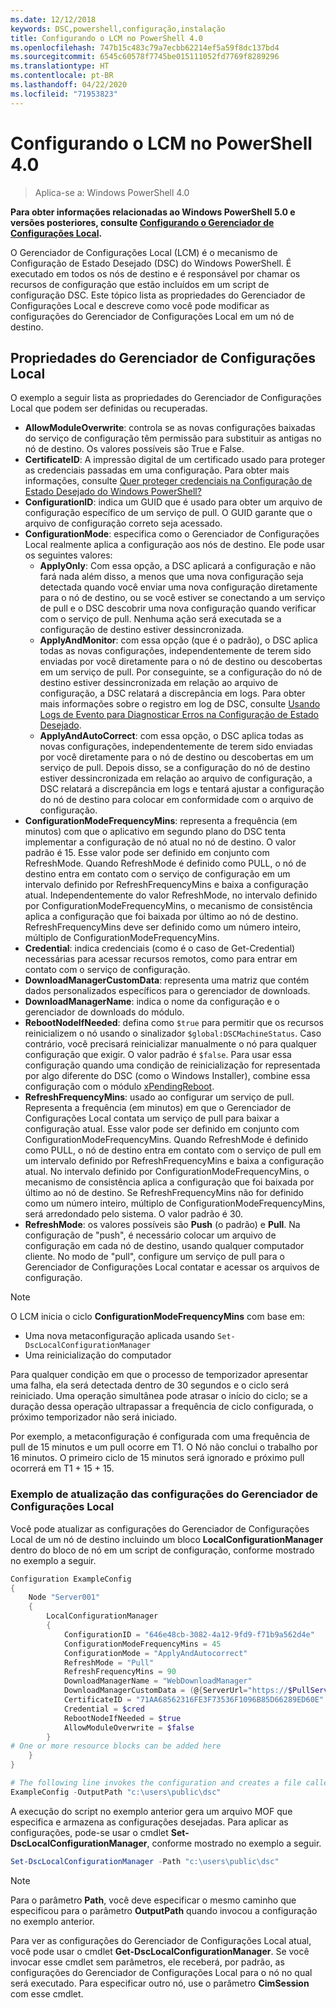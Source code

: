 ```yaml
---
ms.date: 12/12/2018
keywords: DSC,powershell,configuração,instalação
title: Configurando o LCM no PowerShell 4.0
ms.openlocfilehash: 747b15c483c79a7ecbb62214ef5a59f8dc137bd4
ms.sourcegitcommit: 6545c60578f7745be015111052fd7769f8289296
ms.translationtype: HT
ms.contentlocale: pt-BR
ms.lasthandoff: 04/22/2020
ms.locfileid: "71953823"
---
```

# <a name="configuring-the-lcm-in-powershell-40"></a>Configurando o LCM no PowerShell 4.0

>Aplica-se a: Windows PowerShell 4.0

**Para obter informações relacionadas ao Windows PowerShell 5.0 e versões posteriores, consulte [Configurando o Gerenciador de Configurações Local](metaConfig.md).**

O Gerenciador de Configurações Local (LCM) é o mecanismo de Configuração de Estado Desejado (DSC) do Windows PowerShell.
É executado em todos os nós de destino e é responsável por chamar os recursos de configuração que estão incluídos em um script de configuração DSC.
Este tópico lista as propriedades do Gerenciador de Configurações Local e descreve como você pode modificar as configurações do Gerenciador de Configurações Local em um nó de destino.

## <a name="local-configuration-manager-properties"></a>Propriedades do Gerenciador de Configurações Local

O exemplo a seguir lista as propriedades do Gerenciador de Configurações Local que podem ser definidas ou recuperadas.

- **AllowModuleOverwrite**: controla se as novas configurações baixadas do serviço de configuração têm permissão para substituir as antigas no nó de destino. Os valores possíveis são True e False.
- **CertificateID**: A impressão digital de um certificado usado para proteger as credenciais passadas em uma configuração. Para obter mais informações, consulte [Quer proteger credenciais na Configuração de Estado Desejado do Windows PowerShell?](https://blogs.msdn.microsoft.com/powershell/2014/01/31/want-to-secure-credentials-in-windows-powershell-desired-state-configuration/)
- **ConfigurationID**: indica um GUID que é usado para obter um arquivo de configuração específico de um serviço de pull. O GUID garante que o arquivo de configuração correto seja acessado.
- **ConfigurationMode**: especifica como o Gerenciador de Configurações Local realmente aplica a configuração aos nós de destino. Ele pode usar os seguintes valores:
  - **ApplyOnly**: Com essa opção, a DSC aplicará a configuração e não fará nada além disso, a menos que uma nova configuração seja detectada quando você enviar uma nova configuração diretamente para o nó de destino, ou se você estiver se conectando a um serviço de pull e o DSC descobrir uma nova configuração quando verificar com o serviço de pull. Nenhuma ação será executada se a configuração de destino estiver dessincronizada.
  - **ApplyAndMonitor**: com essa opção (que é o padrão), o DSC aplica todas as novas configurações, independentemente de terem sido enviadas por você diretamente para o nó de destino ou descobertas em um serviço de pull. Por conseguinte, se a configuração do nó de destino estiver dessincronizada em relação ao arquivo de configuração, a DSC relatará a discrepância em logs. Para obter mais informações sobre o registro em log de DSC, consulte [Usando Logs de Evento para Diagnosticar Erros na Configuração de Estado Desejado](https://blogs.msdn.com/b/powershell/archive/2014/01/03/using-event-logs-to-diagnose-errors-in-desired-state-configuration.aspx).
  - **ApplyAndAutoCorrect**: com essa opção, o DSC aplica todas as novas configurações, independentemente de terem sido enviadas por você diretamente para o nó de destino ou descobertas em um serviço de pull. Depois disso, se a configuração do nó de destino estiver dessincronizada em relação ao arquivo de configuração, a DSC relatará a discrepância em logs e tentará ajustar a configuração do nó de destino para colocar em conformidade com o arquivo de configuração.
- **ConfigurationModeFrequencyMins**: representa a frequência (em minutos) com que o aplicativo em segundo plano do DSC tenta implementar a configuração de nó atual no nó de destino. O valor padrão é 15. Esse valor pode ser definido em conjunto com RefreshMode. Quando RefreshMode é definido como PULL, o nó de destino entra em contato com o serviço de configuração em um intervalo definido por RefreshFrequencyMins e baixa a configuração atual. Independentemente do valor RefreshMode, no intervalo definido por ConfigurationModeFrequencyMins, o mecanismo de consistência aplica a configuração que foi baixada por último ao nó de destino. RefreshFrequencyMins deve ser definido como um número inteiro, múltiplo de ConfigurationModeFrequencyMins.
- **Credential**: indica credenciais (como é o caso de Get-Credential) necessárias para acessar recursos remotos, como para entrar em contato com o serviço de configuração.
- **DownloadManagerCustomData**: representa uma matriz que contém dados personalizados específicos para o gerenciador de downloads.
- **DownloadManagerName**: indica o nome da configuração e o gerenciador de downloads do módulo.
- **RebootNodeIfNeeded**: defina como `$true` para permitir que os recursos reinicializem o nó usando o sinalizador `$global:DSCMachineStatus`. Caso contrário, você precisará reinicializar manualmente o nó para qualquer configuração que exigir. O valor padrão é `$false`. Para usar essa configuração quando uma condição de reinicialização for representada por algo diferente do DSC (como o Windows Installer), combine essa configuração com o módulo [xPendingReboot](https://github.com/powershell/xpendingreboot).
- **RefreshFrequencyMins**: usado ao configurar um serviço de pull. Representa a frequência (em minutos) em que o Gerenciador de Configurações Local contata um serviço de pull para baixar a configuração atual. Esse valor pode ser definido em conjunto com ConfigurationModeFrequencyMins. Quando RefreshMode é definido como PULL, o nó de destino entra em contato com o serviço de pull em um intervalo definido por RefreshFrequencyMins e baixa a configuração atual. No intervalo definido por ConfigurationModeFrequencyMins, o mecanismo de consistência aplica a configuração que foi baixada por último ao nó de destino. Se RefreshFrequencyMins não for definido como um número inteiro, múltiplo de ConfigurationModeFrequencyMins, será arredondado pelo sistema. O valor padrão é 30.
- **RefreshMode**: os valores possíveis são **Push** (o padrão) e **Pull**. Na configuração de "push", é necessário colocar um arquivo de configuração em cada nó de destino, usando qualquer computador cliente. No modo de "pull", configure um serviço de pull para o Gerenciador de Configurações Local contatar e acessar os arquivos de configuração.

> [!NOTE]
> O LCM inicia o ciclo **ConfigurationModeFrequencyMins** com base em:
>
> - Uma nova metaconfiguração aplicada usando `Set-DscLocalConfigurationManager`
> - Uma reinicialização do computador
>
> Para qualquer condição em que o processo de temporizador apresentar uma falha, ela será detectada dentro de 30 segundos e o ciclo será reiniciado.
> Uma operação simultânea pode atrasar o início do ciclo; se a duração dessa operação ultrapassar a frequência de ciclo configurada, o próximo temporizador não será iniciado.
>
> Por exemplo, a metaconfiguração é configurada com uma frequência de pull de 15 minutos e um pull ocorre em T1.  O Nó não conclui o trabalho por 16 minutos.  O primeiro ciclo de 15 minutos será ignorado e próximo pull ocorrerá em T1 + 15 + 15.

### <a name="example-of-updating-local-configuration-manager-settings"></a>Exemplo de atualização das configurações do Gerenciador de Configurações Local

Você pode atualizar as configurações do Gerenciador de Configurações Local de um nó de destino incluindo um bloco **LocalConfigurationManager** dentro do bloco de nó em um script de configuração, conforme mostrado no exemplo a seguir.

```powershell
Configuration ExampleConfig
{
    Node "Server001"
    {
        LocalConfigurationManager
        {
            ConfigurationID = "646e48cb-3082-4a12-9fd9-f71b9a562d4e"
            ConfigurationModeFrequencyMins = 45
            ConfigurationMode = "ApplyAndAutocorrect"
            RefreshMode = "Pull"
            RefreshFrequencyMins = 90
            DownloadManagerName = "WebDownloadManager"
            DownloadManagerCustomData = (@{ServerUrl="https://$PullService/psdscpullserver.svc"})
            CertificateID = "71AA68562316FE3F73536F1096B85D66289ED60E"
            Credential = $cred
            RebootNodeIfNeeded = $true
            AllowModuleOverwrite = $false
        }
# One or more resource blocks can be added here
    }
}

# The following line invokes the configuration and creates a file called Server001.meta.mof at the specified path
ExampleConfig -OutputPath "c:\users\public\dsc"
```

A execução do script no exemplo anterior gera um arquivo MOF que especifica e armazena as configurações desejadas.
Para aplicar as configurações, pode-se usar o cmdlet **Set-DscLocalConfigurationManager**, conforme mostrado no exemplo a seguir.

```powershell
Set-DscLocalConfigurationManager -Path "c:\users\public\dsc"
```

> [!NOTE]
> Para o parâmetro **Path**, você deve especificar o mesmo caminho que especificou para o parâmetro **OutputPath** quando invocou a configuração no exemplo anterior.

Para ver as configurações do Gerenciador de Configurações Local atual, você pode usar o cmdlet **Get-DscLocalConfigurationManager**.
Se você invocar esse cmdlet sem parâmetros, ele receberá, por padrão, as configurações do Gerenciador de Configurações Local para o nó no qual será executado.
Para especificar outro nó, use o parâmetro **CimSession** com esse cmdlet.
